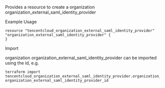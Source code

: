 Provides a resource to create a organization organization_external_saml_identity_provider

Example Usage

```hcl
resource "tencentcloud_organization_external_saml_identity_provider" "organization_external_saml_identity_provider" {
}
```

Import

organization organization_external_saml_identity_provider can be imported using the id, e.g.

```
terraform import tencentcloud_organization_external_saml_identity_provider.organization_external_saml_identity_provider organization_external_saml_identity_provider_id
```

